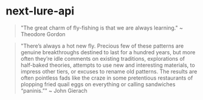 # next-lure-api
> "The great charm of fly-fishing is that we are always learning." ~ Theodore Gordon

> "There’s always a hot new fly. Precious few of these patterns are genuine breakthroughs destined to last for a hundred years, but more often they’re idle comments on existing traditions, explorations of half-baked theories, attempts to use new and interesting materials, to impress other tiers, or excuses to rename old patterns. The results are often pointless fads like the craze in some pretentious restaurants of plopping fried quail eggs on everything or calling sandwiches “paninis.”" ~ John Gierach
